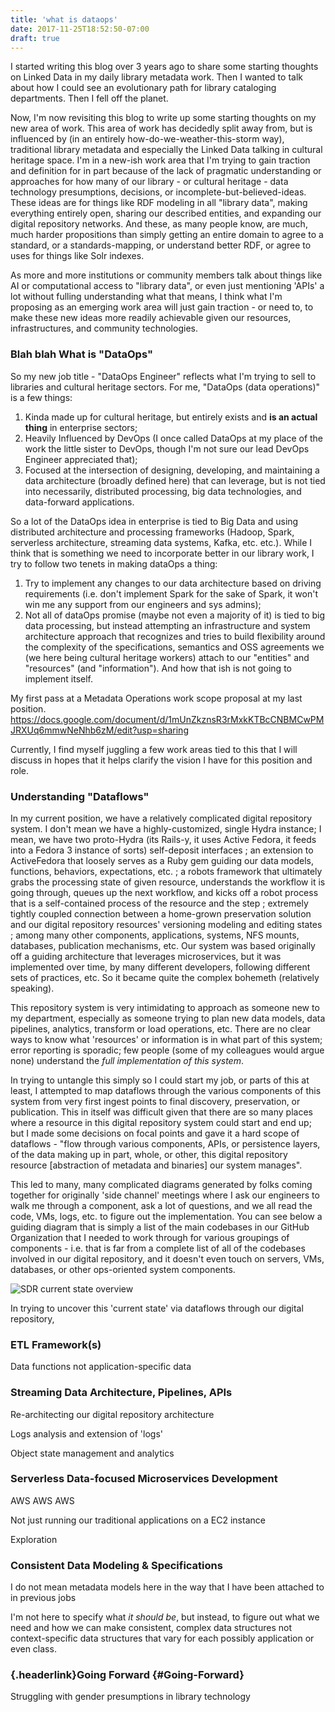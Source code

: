 ```yaml
---
title: 'what is dataops'
date: 2017-11-25T18:52:50-07:00
draft: true
---
```

I started writing this blog over 3 years ago to share some starting thoughts on Linked Data in my daily library metadata work. Then I wanted to talk about how I could see an evolutionary path for library cataloging departments. Then I fell off the planet.

Now, I'm now revisiting this blog to write up some starting thoughts on my new area of work. This area of work has decidedly split away from, but is influenced by (in an entirely how-do-we-weather-this-storm way), traditional library metadata and especially the Linked Data talking in cultural heritage space. I'm in a new-ish work area that I'm trying to gain traction and definition for in part because of the lack of pragmatic understanding or approaches for how many of our library - or cultural heritage - data technology presumptions, decisions, or incomplete-but-believed-ideas. These ideas are for things like RDF modeling in all "library data", making everything entirely open, sharing our described entities, and expanding our digital repository networks. And these, as many people know, are much, much harder propositions than simply getting an entire domain to agree to a standard, or a standards-mapping, or understand better RDF, or agree to uses for things like Solr indexes.

As more and more institutions or community members talk about things like AI or computational access to "library data", or even just mentioning 'APIs' a lot without fulling understanding what that means, I think what I'm proposing as an emerging work area will just gain traction - or need to, to make these new ideas more readily achievable given our resources, infrastructures, and community technologies.

### Blah blah What is "DataOps"

So my new job title - "DataOps Engineer" reflects what I'm trying to sell to libraries and cultural heritage sectors. For me, "DataOps (data operations)" is a few things:

1.  Kinda made up for cultural heritage, but entirely exists and **is an
    actual thing** in enterprise sectors;
2.  Heavily Influenced by DevOps (I once called DataOps at my place of
    the work the little sister to DevOps, though I'm not sure our lead
    DevOps Engineer appreciated that);
3.  Focused at the intersection of designing, developing, and
    maintaining a data architecture (broadly defined here) that can
    leverage, but is not tied into necessarily, distributed processing,
    big data technologies, and data-forward applications.

So a lot of the DataOps idea in enterprise is tied to Big Data and using distributed architecture and processing frameworks (Hadoop, Spark, serverless architecture, streaming data systems, Kafka, etc. etc.). While I think that is something we need to incorporate better in our library work, I try to follow two tenets in making dataOps a thing:

1.  Try to implement any changes to our data architecture based on
    driving requirements (i.e. don't implement Spark for the sake of
    Spark, it won't win me any support from our engineers and sys
    admins);
2.  Not all of dataOps promise (maybe not even a majority of it) is tied
    to big data processing, but instead attempting an infrastructure and
    system architecture approach that recognizes and tries to build
    flexibility around the complexity of the specifications, semantics
    and OSS agreements we (we here being cultural heritage workers)
    attach to our "entities" and "resources" (and "information"). And
    how that ish is not going to implement itself.

My first pass at a Metadata Operations work scope proposal at my last position.
<https://docs.google.com/document/d/1mUnZkznsR3rMxkKTBcCNBMCwPMJRXUq6mmwNeNhb6zM/edit?usp=sharing>

Currently, I find myself juggling a few work areas tied to this that I will discuss in hopes that it helps clarify the vision I have for this position and role.

### Understanding "Dataflows"

In my current position, we have a relatively complicated digital repository system. I don't mean we have a highly-customized, single Hydra instance; I mean, we have two proto-Hydra (its Rails-y, it uses Active Fedora, it feeds into a Fedora 3 instance of sorts) self-deposit interfaces ; an extension to ActiveFedora that loosely serves as a Ruby gem guiding our data models, functions, behaviors, expectations, etc. ; a robots framework that ultimately grabs the processing state of given resource, understands the workflow it is going through, queues up the next workflow, and kicks off a robot process that is a self-contained process of the resource and the step ; extremely tightly coupled connection between a home-grown preservation solution and our digital repository resources' versioning modeling and editing states ; among many other components, applications, systems, NFS mounts, databases, publication mechanisms, etc. Our system was based originally off a guiding architecture that leverages microservices, but it was implemented over time, by many different developers, following different sets of practices, etc. So it became quite the complex bohemeth (relatively speaking).

This repository system is very intimidating to approach as someone new to my department, especially as someone trying to plan new data models, data pipelines, analytics, transform or load operations, etc. There are no clear ways to know what 'resources' or information is in what part of this system; error reporting is sporadic; few people (some of my colleagues would argue none) understand the *full implementation of this system*.

In trying to untangle this simply so I could start my job, or parts of this at least, I attempted to map dataflows through the various components of this system from very first ingest points to final discovery, preservation, or publication. This in itself was difficult given that there are so many places where a resource in this digital repository system could start and end up; but I made some decisions on focal points and gave it a hard scope of dataflows - "flow through various components, APIs, or persistence layers, of the data making up in part, whole, or other, this digital repository resource \[abstraction of metadata and binaries\] our system manages".

This led to many, many complicated diagrams generated by folks coming together for originally 'side channel' meetings where I ask our engineers to walk me through a component, ask a lot of questions, and we all read the code, VMs, logs, etc. to figure out the implementation. You can see below a guiding diagram that is simply a list of the main codebases in our GitHub Organization that I needed to work through for various groupings of components - i.e. that is far from a complete list of all of the codebases involved in our digital repository, and it doesn't even touch on servers, VMs, databases, or other ops-oriented system components.

![SDR current state overview](https://docs.google.com/drawings/d/e/2PACX-1vS0eWlm7_ETunGzpkX0-_2VnZL1N7NpqfmFivPaUbWWfwfi5TXZeKDEMGxIEDT-XCTq9ylutKlb34Ks/pub?w=960&h=720)

In trying to uncover this 'current state' via dataflows through our digital repository,

### ETL Framework(s)

Data functions not application-specific data

### Streaming Data Architecture, Pipelines, APIs

Re-architecting our digital repository architecture

Logs analysis and extension of 'logs'

Object state management and analytics

### Serverless Data-focused Microservices Development

AWS AWS AWS

Not just running our traditional applications on a EC2 instance

Exploration

### Consistent Data Modeling & Specifications

I do not mean metadata models here in the way that I have been attached
to in previous jobs

I'm not here to specify what *it should be*, but instead, to figure out
what we need and how we can make consistent, complex data structures not
context-specific data structures that vary for each possibly application
or even class.

### [](#Going-Forward "Going Forward"){.headerlink}Going Forward {#Going-Forward}

Struggling with gender presumptions in library technology
